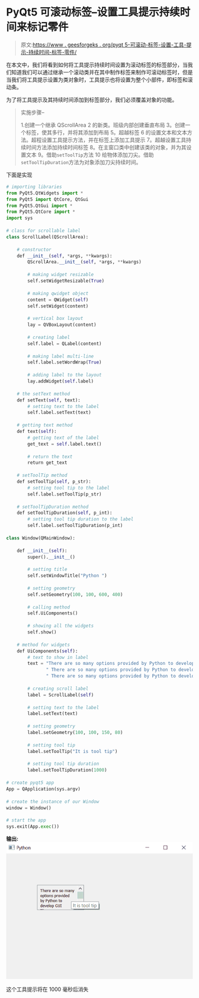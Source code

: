 # PyQt5 可滚动标签–设置工具提示持续时间来标记零件

> 原文:[https://www . geesforgeks . org/pyqt 5-可滚动-标签-设置-工具-提示-持续时间-标签-零件/](https://www.geeksforgeeks.org/pyqt5-scrollable-label-setting-tool-tip-duration-to-label-part/)

在本文中，我们将看到如何将工具提示持续时间设置为滚动标签的标签部分，当我们知道我们可以通过继承一个滚动类并在其中制作标签来制作可滚动标签时，但是当我们将工具提示设置为类对象时，工具提示也将设置为整个小部件，即标签和滚动条。

为了将工具提示及其持续时间添加到标签部分，我们必须覆盖对象的功能。

> 实施步骤–
> 
> 1.创建一个继承 QScrollArea
> 2 的新类。班级内部创建垂直布局
> 3。创建一个标签，使其多行，并将其添加到布局
> 5。超越标签
> 6 的设置文本和文本方法。超程设置工具提示方法，并在标签上添加工具提示
> 7。超越设置工具持续时间方法添加持续时间标签
> 8。在主窗口类中创建该类的对象，并为其设置文本
> 9。借助`setToolTip`方法
> 10 给物体添加刀尖。借助`setToolTipDuration`方法为对象添加刀尖持续时间。

下面是实现

```py
# importing libraries
from PyQt5.QtWidgets import * 
from PyQt5 import QtCore, QtGui
from PyQt5.QtGui import * 
from PyQt5.QtCore import * 
import sys

# class for scrollable label
class ScrollLabel(QScrollArea):

    # constructor
    def __init__(self, *args, **kwargs):
        QScrollArea.__init__(self, *args, **kwargs)

        # making widget resizable
        self.setWidgetResizable(True)

        # making qwidget object
        content = QWidget(self)
        self.setWidget(content)

        # vertical box layout
        lay = QVBoxLayout(content)

        # creating label
        self.label = QLabel(content)

        # making label multi-line
        self.label.setWordWrap(True)

        # adding label to the layout
        lay.addWidget(self.label)

    # the setText method
    def setText(self, text):
        # setting text to the label
        self.label.setText(text)

    # getting text method
    def text(self):
        # getting text of the label
        get_text = self.label.text()

        # return the text
        return get_text

    # setToolTip method
    def setToolTip(self, p_str):
        # setting tool tip to the label
        self.label.setToolTip(p_str)

    # setToolTipDuration method
    def setToolTipDuration(self, p_int):
        # setting tool tip duration to the label
        self.label.setToolTipDuration(p_int)

class Window(QMainWindow):

    def __init__(self):
        super().__init__()

        # setting title
        self.setWindowTitle("Python ")

        # setting geometry
        self.setGeometry(100, 100, 600, 400)

        # calling method
        self.UiComponents()

        # showing all the widgets
        self.show()

    # method for widgets
    def UiComponents(self):
        # text to show in label
        text = "There are so many options provided by Python to develop GUI " \
               " There are so many options provided by Python to develop GUI" \
               " There are so many options provided by Python to develop GUI"

        # creating scroll label
        label = ScrollLabel(self)

        # setting text to the label
        label.setText(text)

        # setting geometry
        label.setGeometry(100, 100, 150, 80)

        # setting tool tip
        label.setToolTip("It is tool tip")

        # setting tool tip duration
        label.setToolTipDuration(1000)

# create pyqt5 app
App = QApplication(sys.argv)

# create the instance of our Window
window = Window()

# start the app
sys.exit(App.exec())
```

**输出:**
![](img/6aedd399cefcc172c043c11e8aea9b0e.png)

这个工具提示将在 1000 毫秒后消失